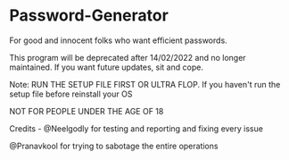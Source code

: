 # Password-Generator
For good and innocent folks who want efficient passwords.

This program will be deprecated after 14/02/2022 and no longer maintained. If you want future updates, sit and cope.

Note: RUN THE SETUP FILE FIRST OR ULTRA FLOP.
If you haven't run the setup file before reinstall your OS

NOT FOR PEOPLE UNDER THE AGE OF 18

Credits - @Neelgodly for testing and reporting and fixing every issue

   @Pranavkool for trying to sabotage the entire operations
